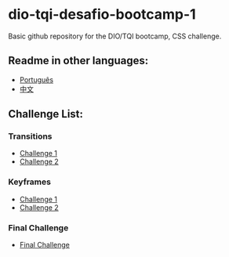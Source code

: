 # dio-tqi-desafio-bootcamp-1
Basic github repository for the DIO/TQI bootcamp, CSS challenge.

## Readme in other languages:
* [Português](https://github.com/eduardodsl/dio-tqi-desafio-bootcamp-2-CSS/blob/main/README.pt.md)
* [中文](https://github.com/eduardodsl/dio-tqi-desafio-bootcamp-2-CSS/blob/main/README.zh.md)

## Challenge List:

### Transitions
* [Challenge 1]()
* [Challenge 2]()

### Keyframes
* [Challenge 1]()
* [Challenge 2]()

### Final Challenge
* [Final Challenge]()
